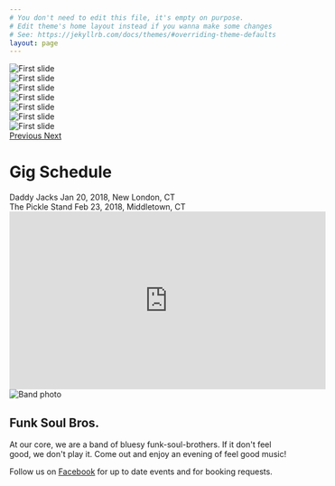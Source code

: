 ```yaml
---
# You don't need to edit this file, it's empty on purpose.
# Edit theme's home layout instead if you wanna make some changes
# See: https://jekyllrb.com/docs/themes/#overriding-theme-defaults
layout: page
---
```

<div class="container">

  <div class="mb-3 mt-3">
    <div id="carouselExampleControls" class="carousel slide" data-ride="carousel">
      <div class="carousel-inner">
        <div class="carousel-item active">
          <img class="d-block w-100 cld-responsive" data-src="https://res.cloudinary.com/dwjulenau/image/upload/dpr_auto,f_auto,fl_lossy.progressive,q_auto/v1511748045/hipjoint/pickle-stand-11-25/38605265936_6cb65d58b1_o.jpg" alt="First slide">
        </div>
        <div class="carousel-item">
          <img class="d-block w-100 cld-responsive" data-src="https://res.cloudinary.com/dwjulenau/image/upload/dpr_auto,f_auto,fl_lossy.progressive,q_auto/v1511748045/hipjoint/pickle-stand-11-25/38605269256_ae9c016636_o.jpg" alt="First slide">
        </div>
        <div class="carousel-item">
          <img class="d-block w-100 cld-responsive" data-src="https://res.cloudinary.com/dwjulenau/image/upload/dpr_auto,f_auto,fl_lossy.progressive,q_auto/v1511748045/hipjoint/pickle-stand-11-25/24788952598_f3d0988cbd_o.jpg" alt="First slide">
        </div>
        <div class="carousel-item">
          <img class="d-block w-100 cld-responsive" data-src="https://res.cloudinary.com/dwjulenau/image/upload/dpr_auto,f_auto,fl_lossy.progressive,q_auto/v1511748045/hipjoint/pickle-stand-11-25/26885210939_815ee08b37_o.jpg" alt="First slide">
        </div>
        <div class="carousel-item">
          <img class="d-block w-100 cld-responsive" data-src="https://res.cloudinary.com/dwjulenau/image/upload/dpr_auto,f_auto,fl_lossy.progressive,q_auto/v1511748045/hipjoint/pickle-stand-11-25/26885210539_b6a413ea6e_o.jpg" alt="First slide">
        </div>
        <div class="carousel-item">
          <img class="d-block w-100 cld-responsive" data-src="https://res.cloudinary.com/dwjulenau/image/upload/dpr_auto,f_auto,fl_lossy.progressive,q_auto/v1511748045/hipjoint/pickle-stand-11-25/38605269406_6ec083f183_o.jpg" alt="First slide">
        </div>
        <div class="carousel-item">
          <img class="d-block w-100 cld-responsive" data-src="https://res.cloudinary.com/dwjulenau/image/upload/dpr_auto,f_auto,fl_lossy.progressive,q_auto/v1511748045/hipjoint/pickle-stand-11-25/24788952828_c696cc99da_o.jpg" alt="First slide">
        </div>
      </div>
      <a class="carousel-control-prev" href="#carouselExampleControls" role="button" data-slide="prev">
        <span class="carousel-control-prev-icon" aria-hidden="true"></span>
        <span class="sr-only">Previous</span>
      </a>
      <a class="carousel-control-next" href="#carouselExampleControls" role="button" data-slide="next">
        <span class="carousel-control-next-icon" aria-hidden="true"></span>
        <span class="sr-only">Next</span>
      </a>
    </div>
  </div>
  <h1 class="text-center h5">Gig Schedule</h1>

  <div class="border border-top-0 border-left-0 border-right-0 border-color-secondary text-center p-3 mb-3 h4">
    Daddy Jacks <span class="text-secondary">Jan 20, 2018, New London, CT</span>
  </div>
  <div class="border border-top-0 border-left-0 border-right-0 border-color-secondary text-center p-3 mb-3 h4">
    The Pickle Stand <span class="text-secondary">Feb 23, 2018, Middletown, CT</span>
  </div>
  <!-- Three columns of text below the carousel -->
  <div class="row">
    <div class="col-lg-8 mb-4 mb-lg-4">
      <div class="embed-responsive embed-responsive-16by9">
        <iframe width="560" height="315" src="https://www.youtube.com/embed/J8JHIj1e9KA" frameborder="0" allowfullscreen></iframe>
      </div>
    </div>
    <div class="col-lg-4 mb-4 mb-lg-0">
      <img class="cld-responsive mb-2 lazyload"  data-src="https://res.cloudinary.com/dwjulenau/image/upload/c_fill,dpr_2.0,f_auto,fl_lossy.progressive,q_auto:low,w_auto,ar_16:9,g_faces/e_grayscale/v1505693873/hipjoint/band-pic-2.jpg" alt="Band photo">
      <h2 class="h3">Funk Soul Bros.</h2>
      <p>At our core, we are a band of bluesy funk-soul-brothers. If it don't feel good, we don't play it. Come out and enjoy an evening of feel good music!</p>
      <p>Follow us on <a href="https://www.facebook.com/hipjointband/">Facebook</a> for up to date events and for booking requests.</p>
    </div>
  </div>
</div>
